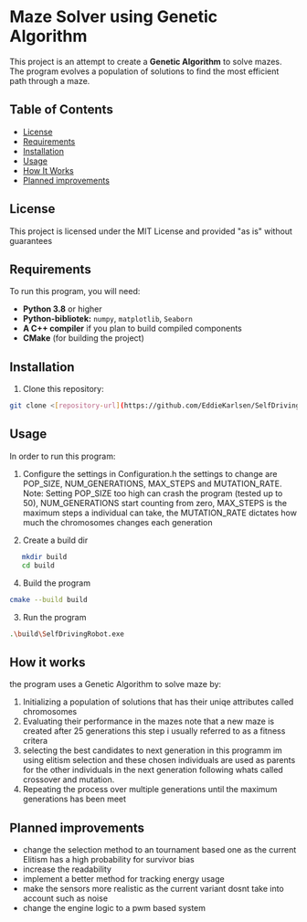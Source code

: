 # Maze Solver using Genetic Algorithm

This project is an attempt to create a **Genetic Algorithm** to solve mazes. The program evolves a population of solutions to find the most efficient path through a maze.

## Table of Contents
- [License](#license)
- [Requirements](#requirements)
- [Installation](#installation)
- [Usage](#usage)
- [How It Works](#how-it-works)
- [Planned improvements](#Planned-improvements)

## License
This project is licensed under the MIT License and provided "as is" without guarantees

## Requirements
To run this program, you will need:

- **Python 3.8** or higher
- **Python-bibliotek:** `numpy`, `matplotlib`, `Seaborn` 
- **A C++ compiler** if you plan to build compiled components
- **CMake** (for building the project)
## Installation
1. Clone this repository:
```bash
git clone <[repository-url](https://github.com/EddieKarlsen/SelfDrivingRobot)>
```

## Usage
In order to run this program:
1. Configure the settings in Configuration.h the settings to change are POP_SIZE, NUM_GENERATIONS, MAX_STEPS and MUTATION_RATE.
Note: Setting POP_SIZE too high can crash the program (tested up to 50), NUM_GENERATIONS start counting from zero, MAX_STEPS is the maximum steps a individual can take, the MUTATION_RATE dictates how much the chromosomes changes each generation

3. Create a build dir
``` bash
   mkdir build
   cd build
```
4. Build the program
``` bash
cmake --build build
```
3. Run the program
``` bash
.\build\SelfDrivingRobot.exe
```

## How it works 
the program uses a Genetic Algorithm to solve maze by:
1. Initializing a population of solutions that has their uniqe attributes called chromosomes
2. Evaluating their performance in the mazes note that a new maze is created after 25 generations this step i usually referred to as a fitness critera
3. selecting the best candidates to next generation in this programm im using elitism selection and
   these chosen individuals are used as parents for the other individuals in the next generation following whats called crossover and mutation.
4. Repeating the process over multiple generations until the maximum generations has been meet

## Planned improvements
- change the selection method to an tournament based one as the current Elitism has a high probability for survivor bias
- increase the readability
- implement a better method for tracking energy usage
- make the sensors more realistic as the current variant dosnt take into account such as noise
- change the engine logic to a pwm based system 
